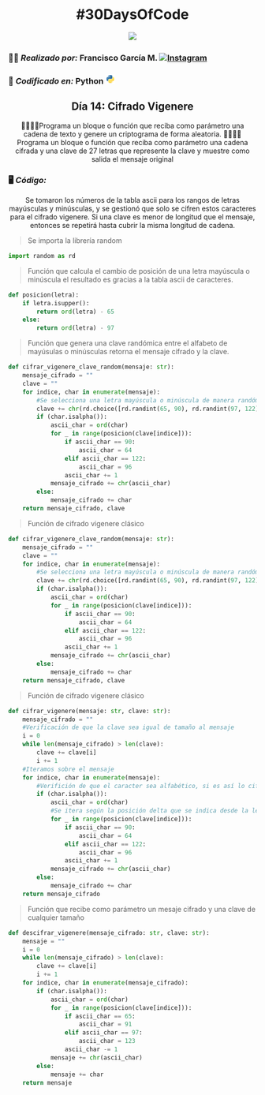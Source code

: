 
<h1 align="center">#30DaysOfCode</h1>

<p align="center"><img src="https://media.giphy.com/media/WUlplcMpOCEmTGBtBW/giphy.gif" width="100"></p>

### 👷‍♂️ *Realizado por:* Francisco García M.  <a href="https://www.instagram.com/edeenigma/" target="_blank"><img src="https://upload.wikimedia.org/wikipedia/commons/thumb/e/e7/Instagram_logo_2016.svg/768px-Instagram_logo_2016.svg.png" title="Instagram" alt="Instagram" width="20" height="20"/></a>&nbsp;

### 🎲 *Codificado en:* Python <img src="https://github.com/devicons/devicon/blob/master/icons/python/python-original.svg" title="Python" alt="Python" width="20" height="20"/>&nbsp;


<h2 align="center">Día 14: Cifrado Vigenere</h2>
<p align="center" >🧑‍💻👩‍💻Programa un bloque o función que reciba como parámetro una cadena de texto y genere un criptograma de forma aleatoria.
🧑‍💻👩‍💻Programa un bloque o función que reciba como parámetro una cadena cifrada y una clave de 27 letras que represente la clave y muestre como salida el mensaje original
</p>

### 🖥️ *Código:*

<p align="center">Se tomaron los números de la tabla ascii para los rangos de letras mayúsculas y minúsculas, y se gestionó que solo se cifren estos caracteres para el cifrado vigenere. Si una clave es menor de longitud que el mensaje, entonces se repetirá hasta cubrir la misma longitud de cadena.<br>
</p>

>Se importa la librería random
``` py
import random as rd
```

>Función que calcula el cambio de posición de una letra mayúscula o minúscula
> el resultado es gracias a la tabla ascii de caracteres.
> 
``` py
def posicion(letra):
    if letra.isupper():
        return ord(letra) - 65
    else:
        return ord(letra) - 97
```

>Función que genera una clave randómica entre el alfabeto de mayúsulas o minúsculas
> retorna el mensaje cifrado y la clave.

``` py
def cifrar_vigenere_clave_random(mensaje: str):
    mensaje_cifrado = ""
    clave = ""
    for indice, char in enumerate(mensaje):
        #Se selecciona una letra mayúscula o minúscula de manera randómica
        clave += chr(rd.choice([rd.randint(65, 90), rd.randint(97, 122)]))
        if (char.isalpha()):
            ascii_char = ord(char)
            for _ in range(posicion(clave[indice])):
                if ascii_char == 90:
                    ascii_char = 64
                elif ascii_char == 122:
                    ascii_char = 96
                ascii_char += 1
            mensaje_cifrado += chr(ascii_char)
        else:
            mensaje_cifrado += char
    return mensaje_cifrado, clave

```

>Función de cifrado vigenere clásico

``` py
def cifrar_vigenere_clave_random(mensaje: str):
    mensaje_cifrado = ""
    clave = ""
    for indice, char in enumerate(mensaje):
        #Se selecciona una letra mayúscula o minúscula de manera randómica
        clave += chr(rd.choice([rd.randint(65, 90), rd.randint(97, 122)]))
        if (char.isalpha()):
            ascii_char = ord(char)
            for _ in range(posicion(clave[indice])):
                if ascii_char == 90:
                    ascii_char = 64
                elif ascii_char == 122:
                    ascii_char = 96
                ascii_char += 1
            mensaje_cifrado += chr(ascii_char)
        else:
            mensaje_cifrado += char
    return mensaje_cifrado, clave

```

>Función de cifrado vigenere clásico

``` py
def cifrar_vigenere(mensaje: str, clave: str):
    mensaje_cifrado = ""
    #Verificación de que la clave sea igual de tamaño al mensaje
    i = 0
    while len(mensaje_cifrado) > len(clave):
        clave += clave[i]
        i += 1
    #Iteramos sobre el mensaje
    for indice, char in enumerate(mensaje):
        #Verifición de que el caracter sea alfabético, si es así lo ciframos
        if (char.isalpha()):
            ascii_char = ord(char)
            #Se itera según la posición delta que se indica desde la letra Aa
            for _ in range(posicion(clave[indice])):
                if ascii_char == 90:
                    ascii_char = 64
                elif ascii_char == 122:
                    ascii_char = 96
                ascii_char += 1
            mensaje_cifrado += chr(ascii_char)
        else:
            mensaje_cifrado += char
    return mensaje_cifrado

```

>Función que recibe como parámetro un mesaje cifrado y una clave de cualquier tamaño

``` py
def descifrar_vigenere(mensaje_cifrado: str, clave: str):
    mensaje = ""
    i = 0
    while len(mensaje_cifrado) > len(clave):
        clave += clave[i]
        i += 1
    for indice, char in enumerate(mensaje_cifrado):
        if (char.isalpha()):
            ascii_char = ord(char)
            for _ in range(posicion(clave[indice])):
                if ascii_char == 65:
                    ascii_char = 91
                elif ascii_char == 97:
                    ascii_char = 123
                ascii_char -= 1
            mensaje += chr(ascii_char)
        else:
            mensaje += char
    return mensaje

```